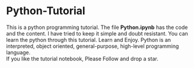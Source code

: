 # Python-Tutorial 
This is a python programming tutorial. The file **Python.ipynb** has the code and the content. I have tried to keep it simple and doubt resistant. You can learn the python through this tutorial. Learn and Enjoy.
Python is an interpreted, object oriented, general-purpose, high-level programming language.\
If you like the tutorial notebook, Please Follow and drop a star. 

